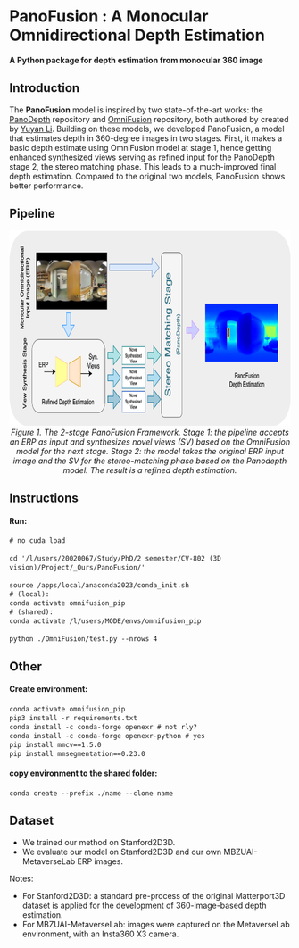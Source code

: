 # PanoFusion : A Monocular Omnidirectional Depth Estimation 

**A Python package for depth estimation from monocular 360 image**


## Introduction

The **PanoFusion** model is inspired by two state-of-the-art works: the  [PanoDepth](https://yuyanli0831.github.io/PanoDepth-Website/) repository and [OmniFusion](https://github.com/yuyanli0831/OmniFusion) repository, both authored by created by [Yuyan Li](https://github.com/yuyanli0831). Building on these models, we developed PanoFusion, a model that estimates depth in 360-degree images in two stages. First, it makes a basic depth estimate using OmniFusion model at stage 1, hence getting enhanced synthesized views serving as refined input for the PanoDepth stage 2, the stereo matching phase. This leads to a much-improved final depth estimation. Compared to the original two models, PanoFusion shows better performance.


## Pipeline

<p align="center">
<img src="Images/PanoFusionGit.drawio.png" alt="PanFPPL" width="750" height="350"/>
<br>
  <em> Figure 1. The 2-stage PanoFusion Framework. Stage 1: the pipeline accepts an ERP as input and synthesizes novel views (SV) based on the OmniFusion model for the next stage. Stage 2: the model takes the original ERP input image and the SV for the stereo-matching phase based on the Panodepth model. The result is a refined depth estimation. </em>
</p>



## Instructions

#### Run:

```
# no cuda load

cd '/l/users/20020067/Study/PhD/2 semester/CV-802 (3D vision)/Project/_Ours/PanoFusion/'

source /apps/local/anaconda2023/conda_init.sh
# (local):
conda activate omnifusion_pip
# (shared): 
conda activate /l/users/MODE/envs/omnifusion_pip

python ./OmniFusion/test.py --nrows 4
```


## Other

#### Create environment:

```
conda activate omnifusion_pip
pip3 install -r requirements.txt
conda install -c conda-forge openexr # not rly?
conda install -c conda-forge openexr-python # yes
pip install mmcv==1.5.0
pip install mmsegmentation==0.23.0
```

#### copy environment to the shared folder:

```
conda create --prefix ./name --clone name
```


## Dataset

- We trained our method on Stanford2D3D. 
- We evaluate our model on Stanford2D3D and our own MBZUAI-MetaverseLab ERP images.


Notes:
- For Stanford2D3D: a standard pre-process of the original Matterport3D dataset is applied for the development of 360-image-based depth estimation.
- For MBZUAI-MetaverseLab: images were captured on the MetaverseLab environment, with an Insta360 X3 camera.
